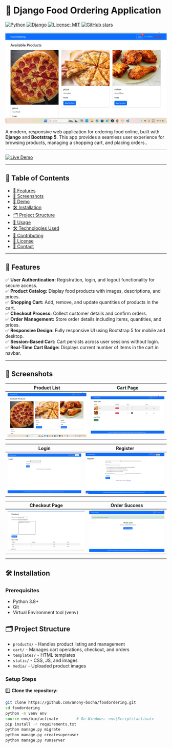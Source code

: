 # 🍔 Django Food Ordering Application

[![Python](https://img.shields.io/badge/python-3.8%2B-blue?style=flat-square&logo=python)](https://www.python.org/)
[![Django](https://img.shields.io/badge/django-4.2-green?style=flat-square&logo=django)](https://www.djangoproject.com/)
[![License: MIT](https://img.shields.io/badge/license-MIT-yellow?style=flat-square)](LICENSE)
[![GitHub stars](https://img.shields.io/github/stars/anony-bocha/foodordering?style=flat-square)](https://github.com/anony-bocha/foodordering/stargazers)

![Project Banner](screenshots/product_list.png)

A modern, responsive web application for ordering food online, built with **Django** and **Bootstrap 5**. This app provides a seamless user experience for browsing products, managing a shopping cart, and placing orders..

---

[![Live Demo](https://img.shields.io/badge/Live%20Demo-Render-green?style=for-the-badge)](https://foodordering-kgwb.onrender.com)

---

## 📑 Table of Contents

- [🚀 Features](#-features)
- [📸 Screenshots](#-screenshots)
- [🎥 Demo](#-demo)
- [🛠️ Installation](#️-installation)
- [🗂️ Project Structure](#️-project-structure)
- [🚀 Usage](#-usage)
- [🛠️ Technologies Used](#️-technologies-used)
- [🤝 Contributing](#-contributing)
- [📝 License](#-license)
- [📧 Contact](#-contact)

---

## 🚀 Features

✅ **User Authentication:** Registration, login, and logout functionality for secure access.  
✅ **Product Catalog:** Display food products with images, descriptions, and prices.  
✅ **Shopping Cart:** Add, remove, and update quantities of products in the cart.  
✅ **Checkout Process:** Collect customer details and confirm orders.  
✅ **Order Management:** Store order details including items, quantities, and prices.  
✅ **Responsive Design:** Fully responsive UI using Bootstrap 5 for mobile and desktop.  
✅ **Session-Based Cart:** Cart persists across user sessions without login.  
✅ **Real-Time Cart Badge:** Displays current number of items in the cart in navbar.

---

## 📸 Screenshots

| Product List                    | Cart Page                       |
|--------------------------------|--------------------------------|
| ![Product List](screenshots/product_list.png) | ![Cart Page](screenshots/cart.png) |

| Login                   | Register                       |
|--------------------------------|--------------------------------|
| ![Login](screenshots/login.png) | ![Register](screenshots/register.png) |

| Checkout Page                  | Order Success                   |
|-------------------------------|--------------------------------|
| ![Checkout](screenshots/checkout.png) | ![Order Success](screenshots/success.png) |

---

## 🛠️ Installation

### Prerequisites

- Python 3.8+  
- Git  
- Virtual Environment tool (venv)

## 🗂️ Project Structure

- `products/` - Handles product listing and management  
- `cart/` - Manages cart operations, checkout, and orders  
- `templates/` - HTML templates  
- `static/` - CSS, JS, and images  
- `media/` - Uploaded product images

### Setup Steps

1️⃣ **Clone the repository:**

```bash
git clone https://github.com/anony-bocha/foodordering.git
cd foodordering
python -m venv env
source env/bin/activate        # On Windows: env\Scripts\activate
pip install -r requirements.txt
python manage.py migrate
python manage.py createsuperuser
python manage.py runserver
